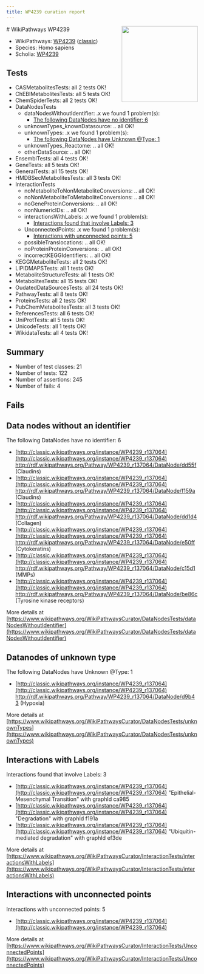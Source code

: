 ```yaml
---
title: WP4239 curation report
---
```


<img style="float: right; width: 200px" src="https://upload.wikimedia.org/wikipedia/commons/thumb/8/83/Wplogo_with_text_500.png/640px-Wplogo_with_text_500.png" />
# WikiPathways WP4239

* WikiPathways: [WP4239](https://wikipathways.org/pathways/WP4239) ([classic](https://classic.wikipathways.org/instance/WP4239))
* Species: Homo sapiens
* Scholia: [WP4239](https://scholia.toolforge.org/wikipathways/WP4239)
## Tests
* CASMetabolitesTests: all 2 tests OK!
* ChEBIMetabolitesTests: all 5 tests OK!
* ChemSpiderTests: all 2 tests OK!
* DataNodesTests
    * dataNodesWithoutIdentifier: .x we found 1 problem(s):
        * [The following DataNodes have no identifier: 6](#d2d32fa5)
    * unknownTypes_knownDatasource: .. all OK!
    * unknownTypes: .x we found 1 problem(s):
        * [The following DataNodes have Unknown @Type: 1](#839973df)
    * unknownTypes_Reactome: .. all OK!
    * otherDataSource: .. all OK!
* EnsemblTests: all 4 tests OK!
* GeneTests: all 5 tests OK!
* GeneralTests: all 15 tests OK!
* HMDBSecMetabolitesTests: all 3 tests OK!
* InteractionTests
    * noMetaboliteToNonMetaboliteConversions: .. all OK!
    * noNonMetaboliteToMetaboliteConversions: .. all OK!
    * noGeneProteinConversions: .. all OK!
    * nonNumericIDs: .. all OK!
    * interactionsWithLabels: .x we found 1 problem(s):
        * [Interactions found that involve Labels: 3](#630d267a)
    * UnconnectedPoints: .x we found 1 problem(s):
        * [Interactions with unconnected points: 5](#35a61add)
    * possibleTranslocations: .. all OK!
    * noProteinProteinConversions: .. all OK!
    * incorrectKEGGIdentifiers: .. all OK!
* KEGGMetaboliteTests: all 2 tests OK!
* LIPIDMAPSTests: all 1 tests OK!
* MetaboliteStructureTests: all 1 tests OK!
* MetabolitesTests: all 15 tests OK!
* OudatedDataSourcesTests: all 24 tests OK!
* PathwayTests: all 8 tests OK!
* ProteinsTests: all 2 tests OK!
* PubChemMetabolitesTests: all 3 tests OK!
* ReferencesTests: all 6 tests OK!
* UniProtTests: all 5 tests OK!
* UnicodeTests: all 1 tests OK!
* WikidataTests: all 4 tests OK!


## Summary

* Number of test classes: 21
* Number of tests: 122
* Number of assertions: 245
* Number of fails: 4

## Fails

<a name="d2d32fa5" />

## Data nodes without an identifier

The following DataNodes have no identifier: 6

* [http://classic.wikipathways.org/instance/WP4239_r137064](http://classic.wikipathways.org/instance/WP4239_r137064) http://rdf.wikipathways.org/Pathway/WP4239_r137064/DataNode/dd55f (Claudins)
* [http://classic.wikipathways.org/instance/WP4239_r137064](http://classic.wikipathways.org/instance/WP4239_r137064) http://rdf.wikipathways.org/Pathway/WP4239_r137064/DataNode/f159a (Claudins)
* [http://classic.wikipathways.org/instance/WP4239_r137064](http://classic.wikipathways.org/instance/WP4239_r137064) http://rdf.wikipathways.org/Pathway/WP4239_r137064/DataNode/dd1d4 (Collagen)
* [http://classic.wikipathways.org/instance/WP4239_r137064](http://classic.wikipathways.org/instance/WP4239_r137064) http://rdf.wikipathways.org/Pathway/WP4239_r137064/DataNode/e50ff (Cytokeratins)
* [http://classic.wikipathways.org/instance/WP4239_r137064](http://classic.wikipathways.org/instance/WP4239_r137064) http://rdf.wikipathways.org/Pathway/WP4239_r137064/DataNode/c15d1 (MMPs)
* [http://classic.wikipathways.org/instance/WP4239_r137064](http://classic.wikipathways.org/instance/WP4239_r137064) http://rdf.wikipathways.org/Pathway/WP4239_r137064/DataNode/be86c (Tyrosine kinase 
receptors)


More details at [https://www.wikipathways.org/WikiPathwaysCurator/DataNodesTests/dataNodesWithoutIdentifier](https://www.wikipathways.org/WikiPathwaysCurator/DataNodesTests/dataNodesWithoutIdentifier)

<a name="839973df" />

## Datanodes of unknown type

The following DataNodes have Unknown @Type: 1

* [http://classic.wikipathways.org/instance/WP4239_r137064](http://classic.wikipathways.org/instance/WP4239_r137064) http://rdf.wikipathways.org/Pathway/WP4239_r137064/DataNode/d9b43 (Hypoxia)


More details at [https://www.wikipathways.org/WikiPathwaysCurator/DataNodesTests/unknownTypes](https://www.wikipathways.org/WikiPathwaysCurator/DataNodesTests/unknownTypes)

<a name="630d267a" />

## Interactions with Labels

Interactions found that involve Labels: 3

* [http://classic.wikipathways.org/instance/WP4239_r137064](http://classic.wikipathways.org/instance/WP4239_r137064) "Epithelial-Mesenchymal Transition" with graphId ca985
* [http://classic.wikipathways.org/instance/WP4239_r137064](http://classic.wikipathways.org/instance/WP4239_r137064) "Degradation" with graphId f191a
* [http://classic.wikipathways.org/instance/WP4239_r137064](http://classic.wikipathways.org/instance/WP4239_r137064) "Ubiquitin-mediated
degradation" with graphId ef3de


More details at [https://www.wikipathways.org/WikiPathwaysCurator/InteractionTests/interactionsWithLabels](https://www.wikipathways.org/WikiPathwaysCurator/InteractionTests/interactionsWithLabels)

<a name="35a61add" />

## Interactions with unconnected points

Interactions with unconnected points: 5

* [http://classic.wikipathways.org/instance/WP4239_r137064](http://classic.wikipathways.org/instance/WP4239_r137064)


More details at [https://www.wikipathways.org/WikiPathwaysCurator/InteractionTests/UnconnectedPoints](https://www.wikipathways.org/WikiPathwaysCurator/InteractionTests/UnconnectedPoints)

